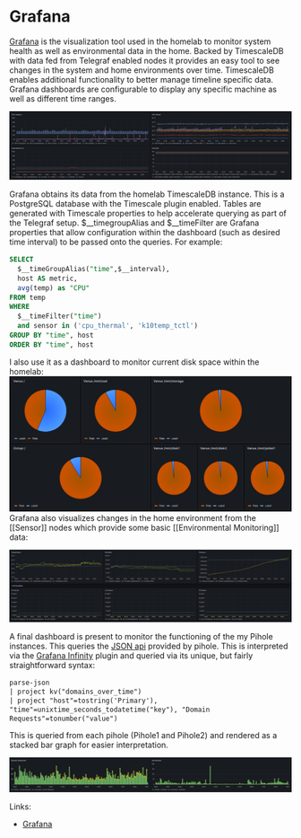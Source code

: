 # Grafana

[Grafana](https://grafana.com/) is the visualization tool used in the homelab to monitor system health as well as environmental data in the home. Backed by TimescaleDB with data fed from Telegraf enabled nodes it provides an easy tool to see changes in the system and home environments over time. TimescaleDB enables additional functionality to better manage timeline specific data. Grafana dashboards are configurable to display any specific machine as well as different time ranges.

![Monitoring Example](./images/grafana-monitoring.png)

Grafana obtains its data from the homelab TimescaleDB instance. This is a PostgreSQL database with the Timescale plugin enabled. Tables are generated with Timescale properties to help accelerate querying as part of the Telegraf setup. $__timegroupAlias and $__timeFilter are Grafana properties that allow configuration within the dashboard (such as desired time interval) to be passed onto the queries. For example:

```SQL
SELECT
  $__timeGroupAlias("time",$__interval),
  host AS metric,
  avg(temp) as "CPU"
FROM temp
WHERE
  $__timeFilter("time")
  and sensor in ('cpu_thermal', 'k10temp_tctl')
GROUP BY "time", host
ORDER BY "time", host
```

I also use it as a dashboard to monitor current disk space within the homelab:
![Disk Use Dashboard](./images/grafana-disks.png)
Grafana also visualizes changes in the home environment from the [[Sensor]] nodes which provide some basic [[Environmental Monitoring]] data:

![Enviro Sensor](./images/grafana-sensors.png)

A final dashboard is present to monitor the functioning of the my Pihole instances. This queries the [JSON api](https://github.com/pi-hole/web/blob/master/api.php) provided by pihole. This is interpreted via the [Grafana Infinity](https://github.com/yesoreyeram/grafana-infinity-datasource) plugin and queried via its unique, but fairly straightforward syntax:

```UQL
parse-json
| project kv("domains_over_time")
| project "host"=tostring('Primary'), "time"=unixtime_seconds_todatetime("key"), "Domain Requests"=tonumber("value")
```

This is queried from each pihole (Pihole1 and Pihole2) and rendered as a stacked bar graph for easier interpretation.

![Pihole Dashboard](./images/grafana-pihole.png)


Links:

- [Grafana](https://grafana.com/)
